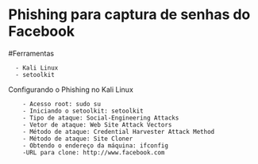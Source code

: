 # Phishing para captura de senhas do Facebook

#Ferramentas

      - Kali Linux
      - setoolkit

Configurando o Phishing no Kali Linux

        - Acesso root: sudo su
        - Iniciando o setoolkit: setoolkit
        - Tipo de ataque: Social-Engineering Attacks
        - Vetor de ataque: Web Site Attack Vectors
        - Método de ataque: Credential Harvester Attack Method 
        - Método de ataque: Site Cloner
        - Obtendo o endereço da máquina: ifconfig
        -URL para clone: http://www.facebook.com
